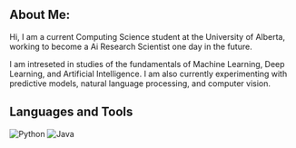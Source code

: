 ## **About Me:**

Hi, I am a current Computing Science student at the University of Alberta, working to become a Ai Research Scientist one day in the future.

I am intreseted in studies of the fundamentals of Machine Learning, Deep Learning, and Artificial Intelligence. I am also currently experimenting with predictive models, natural language processing, and computer vision.


## **Languages and Tools**
![Python](https://img.shields.io/badge/Python-3776AB?style=for-the-badge&logo=python&logoColor=yellow) ![Java](https://img.shields.io/badge/Java-ED8B00?style=for-the-badge&logo=java&logoColor=white)
